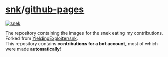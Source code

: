 # [snk](https://YieldingBot.github.io/snk/repo.html)/[github-pages](https://YieldingBot.github.io/snk/)
[![snek](https://YieldingBot.github.io/snk/github-contribution-grid-snake.svg)](https://YieldingBot.github.io/snk/)

The repository containing the images for the snek eating my contributions.<br/>
Forked from [YieldingExploiter/snk](https://github.com/YieldingExploiter/snk).<br/>
This repository contains **contributions for a bot account**, most of which were made **automatically**!
